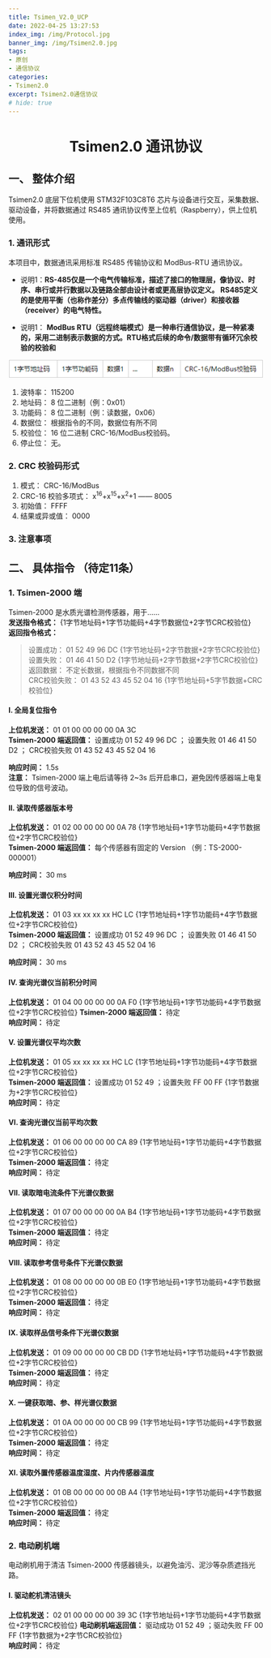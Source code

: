 ```yaml
---
title: Tsimen_V2.0_UCP
date: 2022-04-25 13:27:53
index_img: /img/Protocol.jpg
banner_img: /img/Tsimen2.0.jpg
tags:
- 原创
- 通信协议
categories: 
- Tsimen2.0
excerpt: Tsimen2.0通信协议
# hide: true
---
```


# <center>Tsimen2.0 通讯协议</center>


## 一、 整体介绍

Tsimen2.0 底层下位机使用 STM32F103C8T6 芯片与设备进行交互，采集数据、驱动设备，并将数据通过 RS485 通讯协议传至上位机（Raspberry），供上位机使用。

### 1. 通讯形式

本项目中，数据通讯采用标准 RS485 传输协议和 ModBus-RTU 通讯协议。

* 说明1：**RS-485仅是一个电气传输标准，描述了接口的物理层，像协议、时序、串行或并行数据以及链路全部由设计者或更高层协议定义。 RS485定义的是使用平衡（也称作差分）多点传输线的驱动器（driver）和接收器（receiver）的电气特性。**

* 说明1： **ModBus RTU（远程终端模式）是一种串行通信协议，是一种紧凑的，采用二进制表示数据的方式。RTU格式后续的命令/数据带有循环冗余校验的校验和**

![ModBus-RTU 数据格式](./Tsimen-V2-0-UCP/ModBus-RTU%E9%80%9A%E8%AE%AF%E5%8D%8F%E8%AE%AE%E6%A0%BC%E5%BC%8F.png)

1. 波特率： 115200
2. 地址码： 8 位二进制（例：0x01）
3. 功能码： 8 位二进制（例：读数据，0x06）
2. 数据位： 根据指令的不同，数据位有所不同
3. 校验位： 16 位二进制 CRC-16/ModBus校验码。
4. 停止位： 无。

### 2. CRC 校验码形式

1. 模式： CRC-16/ModBus
2. CRC-16 校验多项式： x<sup>16</sup>+x<sup>15</sup>+x<sup>2</sup>+1 —— 8005
3. 初始值： FFFF
4. 结果或异或值： 0000


### 3. 注意事项


## 二、 具体指令 （待定11条）

### 1. Tsimen-2000 端

Tsimen-2000 是水质光谱检测传感器，用于......  
**发送指令格式：** {1字节地址码+1字节功能码+4字节数据位+2字节CRC校验位}  
**返回指令格式：** 
> 设置成功： 01 52 49 96 DC {1字节地址码+2字节数据+2字节CRC校验位}  
> 设置失败： 01 46 41 50 D2 {1字节地址码+2字节数据+2字节CRC校验位}  
> 返回数据： 不定长数据，根据指令不同数据不同  
> CRC校验失败： 01 43 52 43 45 52 04 16 {1字节地址码+5字节数据+CRC校验位}

#### Ⅰ. 全局复位指令

**上位机发送：** 01 01 00 00 00 00 0A 3C  
**Tsimen-2000 端返回值：** 设置成功 01 52 49 96 DC ； 设置失败 01 46 41 50 D2 ； CRC校验失败 01 43 52 43 45 52 04 16

**响应时间：** 1.5s  
**注意：** Tsimen-2000 端上电后请等待 2~3s 后开启串口，避免因传感器端上电复位导致的信号波动。

#### Ⅱ. 读取传感器版本号

**上位机发送：** 01 02 00 00 00 00 0A 78 {1字节地址码+1字节功能码+4字节数据位+2字节CRC校验位}  
**Tsimen-2000 端返回值：** 每个传感器有固定的 Version （例：TS-2000-000001） 

**响应时间：** 30 ms

#### Ⅲ. 设置光谱仪积分时间

**上位机发送：** 01 03 xx xx xx xx HC LC {1字节地址码+1字节功能码+4字节数据位+2字节CRC校验位}  
**Tsimen-2000 端返回值：** 设置成功 01 52 49 96 DC ； 设置失败 01 46 41 50 D2 ； CRC校验失败 01 43 52 43 45 52 04 16

**响应时间：** 30 ms  

#### Ⅳ. 查询光谱仪当前积分时间

**上位机发送：** 01 04 00 00 00 00 0A F0 {1字节地址码+1字节功能码+4字节数据位+2字节CRC校验位}
**Tsimen-2000 端返回值：** 待定  
**响应时间：** 待定  

#### Ⅴ. 设置光谱仪平均次数

**上位机发送：** 01 05 xx xx xx xx HC LC {1字节地址码+1字节功能码+4字节数据位+2字节CRC校验位}  
**Tsimen-2000 端返回值：** 设置成功 01 52 49 ；设置失败 FF 00 FF {1字节数据为+2字节CRC校验位}  
**响应时间：** 待定 

#### Ⅵ. 查询光谱仪当前平均次数

**上位机发送：** 01 06 00 00 00 00 CA 89 {1字节地址码+1字节功能码+4字节数据位+2字节CRC校验位}  
**Tsimen-2000 端返回值：** 待定  
**响应时间：** 待定  

#### Ⅶ. 读取暗电流条件下光谱仪数据

**上位机发送：** 01 07 00 00 00 00 0A B4 {1字节地址码+1字节功能码+4字节数据位+2字节CRC校验位}  
**Tsimen-2000 端返回值：** 待定  
**响应时间：** 待定  

#### Ⅷ. 读取参考信号条件下光谱仪数据

**上位机发送：** 01 08 00 00 00 00 0B E0 {1字节地址码+1字节功能码+4字节数据位+2字节CRC校验位}  
**Tsimen-2000 端返回值：** 待定  
**响应时间：** 待定  

#### Ⅸ. 读取样品信号条件下光谱仪数据

**上位机发送：** 01 09 00 00 00 00 CB DD {1字节地址码+1字节功能码+4字节数据位+2字节CRC校验位}  
**Tsimen-2000 端返回值：** 待定  
**响应时间：** 待定  

#### Ⅹ. 一键获取暗、参、样光谱仪数据

**上位机发送：** 01 0A 00 00 00 00 CB 99 {1字节地址码+1字节功能码+4字节数据位+2字节CRC校验位}  
**Tsimen-2000 端返回值：** 待定  
**响应时间：** 待定 

#### ⅩⅠ. 读取外置传感器温度湿度、片内传感器温度

**上位机发送：** 01 0B 00 00 00 00 0B A4 {1字节地址码+1字节功能码+4字节数据位+2字节CRC校验位}  
**Tsimen-2000 端返回值：** 待定  
**响应时间：** 待定 

### 2. 电动刷机端

电动刷机用于清洁 Tsimen-2000 传感器镜头，以避免油污、泥沙等杂质遮挡光路。

#### Ⅰ. 驱动舵机清洁镜头

**上位机发送：** 02 01 00 00 00 00 39 3C {1字节地址码+1字节功能码+4字节数据位+2字节CRC校验位}
**电动刷机端返回值：** 驱动成功 01 52 49 ；驱动失败 FF 00 FF {1字节数据为+2字节CRC校验位}  
**响应时间：** 待定

    




























